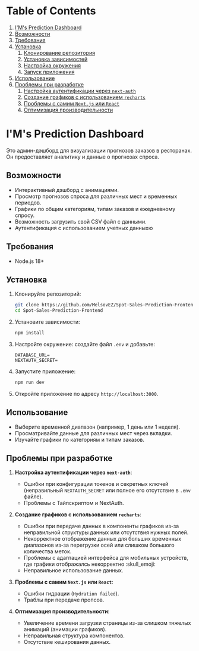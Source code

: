 # Table of Contents

1. [I&apos;M&apos;s Prediction Dashboard](#im-s-prediction-dashboard)
2. [Возможности](#возможности)
3. [Требования](#требования)
4. [Установка](#установка)
   1. [Клонирование репозитория](#клонирование-репозитория)
   2. [Установка зависимостей](#установка-зависимостей)
   3. [Настройка окружения](#настройка-окружения)
   4. [Запуск приложения](#запуск-приложения)
5. [Использование](#использование)
6. [Проблемы при разработке](#проблемы-при-разработке)
   1. [Настройка аутентификации через `next-auth`](#1-настройка-аутентификации-через-next-auth)
   2. [Создание графиков с использованием `recharts`](#2-создание-графиков-с-использованием-recharts)
   3. [Проблемы с самим `Next.js` или `React`](#3-проблемы-с-самим-nextjs-или-react)
   4. [Оптимизация производительности](#4-оптимизация-производительности)

# I&apos;M&apos;s Prediction Dashboard

Это админ-дэшборд для визуализации прогнозов заказов в ресторанах. Он предоставляет аналитику и данные о прогнозах спроса.

## Возможности

- Интерактивный дэшборд с анимациями.
- Просмотр прогнозов спроса для различных мест и временных периодов.
- Графики по общим категориям, типам заказов и ежедневному спросу.
- Возможность загрузить свой CSV файл с данными.
- Аутентификация с использованием учетных данныхю

## Требования

- Node.js 18+

## Установка

1. Клонируйте репозиторий:

   ```bash
   git clone https://github.com/MelsovEZ/Spot-Sales-Prediction-Frontend.git
   cd Spot-Sales-Prediction-Frontend
   ```

2. Установите зависимости:

   ```bash
   npm install
   ```

3. Настройте окружение: создайте файл `.env` и добавьте:

   ```
   DATABASE_URL=
   NEXTAUTH_SECRET=
   ```

4. Запустите приложение:

   ```bash
   npm run dev
   ```

5. Откройте приложение по адресу `http://localhost:3000`.

## Использование

- Выберите временной диапазон (например, 1 день или 1 неделя).
- Просматривайте данные для различных мест через вкладки.
- Изучайте графики по категориям и типам заказов.

## Проблемы при разработке

1. **Настройка аутентификации через `next-auth`**:

   - Ошибки при конфигурации токенов и секретных ключей (неправильный `NEXTAUTH_SECRET` или полное его отсутствие в `.env` файле).
   - Проблемы с Тайпскриптом и NextAuth.

2. **Создание графиков с использованием `recharts`**:

   - Ошибки при передаче данных в компоненты графиков из-за неправильной структуры данных или отсутствия нужных полей.
   - Некорректное отображение данных для больших временных диапазонов из-за перегрузки осей или слишком большого количества меток.
   - Проблемы с адаптацией интерфейса для мобильных устройств, где графики отображалсь некорректно :skull_emoji:
   - Неправильное использование данных.

3. **Проблемы с самим `Next.js` или `React`**:

   - Ошибки гидрации (`Hydration failed`).
   - Траблы при передаче пропсов.

4. **Оптимизация производительности**:
   - Увеличение времени загрузки страницы из-за слишком тяжелых анимаций (анимации графиков).
   - Неправильная структура компонентов.
   - Отсутствие кеширования данных.
